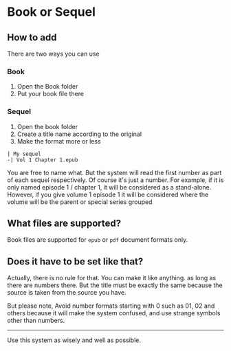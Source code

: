 # Book or Sequel

## How to add

There are two ways you can use

### Book

1. Open the Book folder
2. Put your book file there

### Sequel

1. Open the book folder
2. Create a title name according to the original
3. Make the format more or less

```
| My sequel
-| Vol 1 Chapter 1.epub
```

You are free to name what. But the system will read the first number as part of each sequel respectively. Of course it's just a number. For example, if it is only named episode 1 / chapter 1, it will be considered as a stand-alone. However, if you give volume 1 episode 1 it will be considered where the volume will be the parent or special series grouped

## What files are supported?

Book files are supported for `epub` or `pdf` document formats only.

## Does it have to be set like that?

Actually, there is no rule for that. You can make it like anything. as long as there are numbers there. But the title must be exactly the same because the source is taken from the source you have.

But please note, Avoid number formats starting with 0 such as 01, 02 and others because it will make the system confused, and use strange symbols other than numbers.

-------

Use this system as wisely and well as possible.
